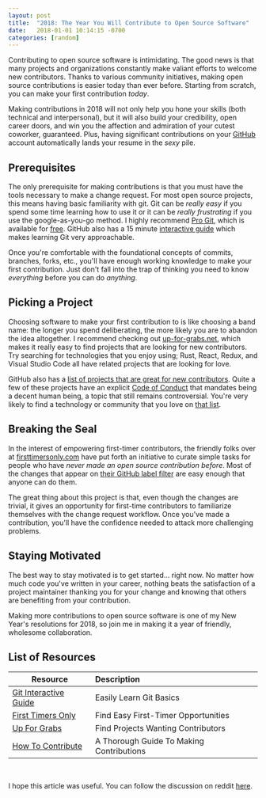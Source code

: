 ```yaml
---
layout: post
title:  "2018: The Year You Will Contribute to Open Source Software"
date:   2018-01-01 10:14:15 -0700
categories: [random]
---
```


Contributing to open source software is intimidating. The good news is that many projects and
organizations constantly make valiant efforts to welcome new contributors. Thanks to various
community initiatives, making open source contributions is easier today than ever before. Starting
from scratch, you can make your first contribution *today*.

Making contributions in 2018 will not only help you hone your skills (both technical and
interpersonal), but it will also build your credibility, open career doors, and win you the
affection and admiration of your cutest coworker, guaranteed. Plus, having significant contributions
on your [GitHub](https://github.com/) account automatically lands your resume in the *sexy* pile.

## Prerequisites

The only prerequisite for making contributions is that you must have the tools necessary to make a
change request. For most open source projects, this means having basic familiarity with git. Git can
be *really easy* if you spend some time learning how to use it or it can be *really frustrating* if
you use the google-as-you-go method. I highly recommend [Pro Git](http://amzn.to/2DJSBNC), which is
available for [free](https://git-scm.com/book/en/v2). GitHub also has a 15 minute [interactive
guide](https://try.github.io/levels/1/challenges/1) which makes learning Git very approachable.

Once you're comfortable with the foundational concepts of commits, branches, forks, etc., you'll
have enough working knowledge to make your first contribution. Just don't fall into the trap of
thinking you need to know *everything* before you can do *anything*.

## Picking a Project

Choosing software to make your first contribution to is like choosing a band name: the longer you
spend deliberating, the more likely you are to abandon the idea altogether. I recommend checking out
[up-for-grabs.net](http://www.up-for-grabs.net), which makes it really easy to find projects that
are looking for new contributors. Try searching for technologies that you enjoy using; Rust, React,
Redux, and Visual Studio Code all have related projects that are looking for love.

GitHub also has a [list of projects that are great for new
contributors](https://github.com/showcases/great-for-new-contributors). Quite a few of these projects
have an explicit [Code of Conduct](https://www.contributor-covenant.org/) that mandates being a
decent human being, a topic that still remains controversial. You're very likely to find a
technology or community that you love on [that
list](https://github.com/showcases/great-for-new-contributors).

## Breaking the Seal

In the interest of empowering first-timer contributors, the friendly folks over at
[firsttimersonly.com](http://www.firsttimersonly.com) have put forth an initiative to curate simple
tasks for people who have *never made an open source contribution before*. Most of the changes that
appear on [their GitHub label filter](https://goo.gl/NvSmtb) are easy enough that anyone can do
them.

The great thing about this project is that, even though the changes are trivial, it gives an
opportunity for first-time contributors to familiarize themselves with the change request workflow.
Once you've made a contribution, you'll have the confidence needed to attack more challenging
problems.

## Staying Motivated
The best way to stay motivated is to get started... right now. No matter how much code you've written
in your career, nothing beats the satisfaction of a project maintainer thanking you for your change
and knowing that others are benefiting from your contribution.

Making more contributions to open source software is one of my New Year's resolutions for 2018, so
join me in making it a year of friendly, wholesome collaboration.

## List of Resources

| Resource                                         | Description                              |
| -------------------------------------------------|:-----------------------------------------|
| [Git Interactive Guide](https://goo.gl/9D5KZV)   | Easily Learn Git Basics                  |
| [First Timers Only](http://firsttimersonly.com)  | Find Easy First-Timer Opportunities      |
| [Up For Grabs](http://up-for-grabs.net)          | Find Projects Wanting Contributors       |
| [How To Contribute](https://goo.gl/SfyEEM)       | A Thorough Guide To Making Contributions |

&nbsp;

I hope this article was useful. You can follow the discussion on reddit
[here](https://redd.it/7ni8kt).